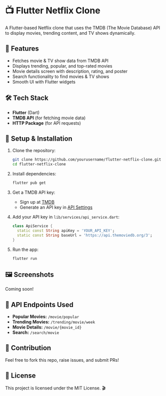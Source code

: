 # 📺 Flutter Netflix Clone

A Flutter-based Netflix clone that uses the TMDB (The Movie Database) API to display movies, trending content, and TV shows dynamically.

## 🚀 Features
- Fetches movie & TV show data from TMDB API
- Displays trending, popular, and top-rated movies
- Movie details screen with description, rating, and poster
- Search functionality to find movies & TV shows
- Smooth UI with Flutter widgets

## 🛠️ Tech Stack
- **Flutter** (Dart)
- **TMDB API** (for fetching movie data)
- **HTTP Package** (for API requests)

## 🔧 Setup & Installation
1. Clone the repository:
   ```bash
   git clone https://github.com/yourusername/flutter-netflix-clone.git
   cd flutter-netflix-clone
   ```

2. Install dependencies:
   ```bash
   flutter pub get
   ```

3. Get a TMDB API key:
   - Sign up at [TMDB](https://www.themoviedb.org/)
   - Generate an API key in [API Settings](https://www.themoviedb.org/settings/api)

4. Add your API key in `lib/services/api_service.dart`:
   ```dart
   class ApiService {
     static const String apiKey = 'YOUR_API_KEY';
     static const String baseUrl = 'https://api.themoviedb.org/3';
   }
   ```

5. Run the app:
   ```bash
   flutter run
   ```

## 🖼️ Screenshots
Coming soon!

## 📌 API Endpoints Used
- **Popular Movies:** `/movie/popular`
- **Trending Movies:** `/trending/movie/week`
- **Movie Details:** `/movie/{movie_id}`
- **Search:** `/search/movie`

## 🤝 Contribution
Feel free to fork this repo, raise issues, and submit PRs!

## 📜 License
This project is licensed under the MIT License. 🎬
